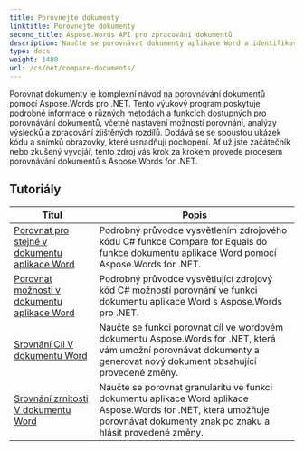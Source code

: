 ```yaml
---
title: Porovnejte dokumenty
linktitle: Porovnejte dokumenty
second_title: Aspose.Words API pro zpracování dokumentů
description: Naučte se porovnávat dokumenty aplikace Word a identifikovat rozdíly pomocí Aspose.Words for .NET. Včetně návodů a praktických příkladů.
type: docs
weight: 1480
url: /cs/net/compare-documents/
---
```


Porovnat dokumenty je komplexní návod na porovnávání dokumentů pomocí Aspose.Words pro .NET. Tento výukový program poskytuje podrobné informace o různých metodách a funkcích dostupných pro porovnávání dokumentů, včetně nastavení možností porovnání, analýzy výsledků a zpracování zjištěných rozdílů. Dodává se se spoustou ukázek kódu a snímků obrazovky, které usnadňují pochopení. Ať už jste začátečník nebo zkušený vývojář, tento zdroj vás krok za krokem provede procesem porovnávání dokumentů s Aspose.Words for .NET.

 ## Tutoriály
| Titul | Popis |
| --- | --- |
| [Porovnat pro stejné v dokumentu aplikace Word](./compare-for-equal/) | Podrobný průvodce vysvětlením zdrojového kódu C# funkce Compare for Equals do funkce dokumentu aplikace Word pomocí Aspose.Words for .NET. |
| [Porovnat možnosti v dokumentu aplikace Word](./compare-options/) | Podrobný průvodce vysvětlující zdrojový kód C# možností porovnání ve funkci dokumentu aplikace Word s Aspose.Words pro .NET. |
| [Srovnání Cíl V dokumentu Word](./comparison-target/) | Naučte se funkci porovnat cíl ve wordovém dokumentu Aspose.Words for .NET, která vám umožní porovnávat dokumenty a generovat nový dokument obsahující provedené změny. |
| [Srovnání zrnitosti V dokumentu Word](./comparison-granularity/) | Naučte se porovnat granularitu ve funkci dokumentu aplikace Word aplikace Aspose.Words for .NET, která umožňuje porovnávat dokumenty znak po znaku a hlásit provedené změny. |